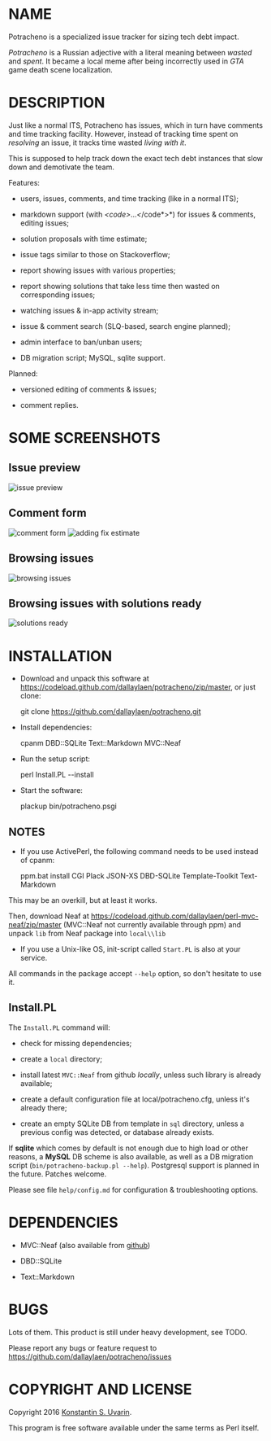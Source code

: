 # NAME

Potracheno is a specialized issue tracker for sizing tech debt impact.

*Potracheno* is a Russian adjective with a literal meaning between
*wasted* and *spent*.
It became a local meme after being incorrectly used in
*GTA* game death scene localization.

# DESCRIPTION

Just like a normal ITS, Potracheno has issues, which in turn have comments and
time tracking facility.
However, instead of tracking time spent on *resolving* an issue,
it tracks time wasted *living with it*.

This is supposed to help track down the exact tech debt instances
that slow down and demotivate the team.

Features:

* users, issues, comments, and time tracking (like in a normal ITS);

* markdown support (with *<*code*>*...*<*/code*>*)
for issues & comments, editing issues;

* solution proposals with time estimate;

* issue tags similar to those on Stackoverflow;

* report showing issues with various properties;

* report showing solutions that take less time then
wasted on corresponding issues;

* watching issues & in-app activity stream;

* issue & comment search (SLQ-based, search engine planned);

* admin interface to ban/unban users;

* DB migration script; MySQL, sqlite support.

Planned:

* versioned editing of comments & issues;

* comment replies.

# SOME SCREENSHOTS

## Issue preview

![issue preview](html/screenshot/shot-preview.png)

## Comment form

![comment form](html/screenshot/shot-comment-form.png)
![adding fix estimate](html/screenshot/shot-fix-estimate.png)

## Browsing issues

![browsing issues](html/screenshot/shot-browse.png)

## Browsing issues with solutions ready

![solutions ready](html/screenshot/shot-solution-ready.png)

# INSTALLATION

* Download and unpack this software at
https://codeload.github.com/dallaylaen/potracheno/zip/master,
or just clone:

    git clone https://github.com/dallaylaen/potracheno.git

* Install dependencies:

    cpanm DBD::SQLite Text::Markdown MVC::Neaf

* Run the setup script:

    perl Install.PL --install

* Start the software:

    plackup bin/potracheno.psgi

## NOTES

* If you use ActivePerl, the following command needs to be used instead of cpanm:

     ppm.bat install CGI Plack JSON-XS DBD-SQLite Template-Toolkit Text-Markdown

This may be an overkill, but at least it works.

Then, download Neaf at https://codeload.github.com/dallaylaen/perl-mvc-neaf/zip/master
(MVC::Neaf not currently available through ppm)
and unpack `lib` from Neaf package into `local\\lib`

* If you use a Unix-like OS, init-script called `Start.PL`
is also at your service.

All commands in the package accept `--help` option, so don't hesitate to use it.

## Install.PL

The `Install.PL` command will:

* check for missing dependencies;

* create a `local` directory;

* install latest `MVC::Neaf` from github *locally*,
unless such library is already available;

* create a default configuration file at local/potracheno.cfg,
unless it's already there;

* create an empty SQLite DB from template in `sql` directory,
unless a previous config was detected, or database already exists.

If **sqlite** which comes by default is not enough due to high load or other
reasons, a **MySQL** DB scheme is also available, as well
as a DB migration script (`bin/potracheno-backup.pl --help`).
Postgresql support is planned in the future. Patches welcome.

Please see file `help/config.md` for configuration & troubleshooting options.

# DEPENDENCIES

* MVC::Neaf (also available from
[github](https://github.com/dallaylaen/perl-mvc-neaf))

* DBD::SQLite

* Text::Markdown

# BUGS

Lots of them. This product is still under heavy development, see TODO.

Please report any bugs or feature request to
https://github.com/dallaylaen/potracheno/issues

# COPYRIGHT AND LICENSE

Copyright 2016 [Konstantin S. Uvarin](https://github.com/dallaylaen).

This program is free software available under the same terms as Perl itself.
